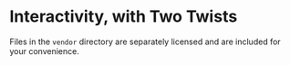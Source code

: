 # Interactivity, with Two Twists

Files in the `vendor` directory are separately licensed and are included for your convenience.

